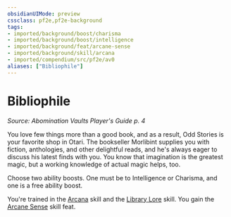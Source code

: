 ```yaml
---
obsidianUIMode: preview
cssclass: pf2e,pf2e-background
tags:
- imported/background/boost/charisma
- imported/background/boost/intelligence
- imported/background/feat/arcane-sense
- imported/background/skill/arcana
- imported/compendium/src/pf2e/av0
aliases: ["Bibliophile"]
---
```

# Bibliophile
*Source: Abomination Vaults Player's Guide p. 4*  

You love few things more than a good book, and as a result, Odd Stories is your favorite shop in Otari. The bookseller Morlibint supplies you with fiction, anthologies, and other delightful reads, and he's always eager to discuss his latest finds with you. You know that imagination is the greatest magic, but a working knowledge of actual magic helps, too.

Choose two ability boosts. One must be to Intelligence or Charisma, and one is a free ability boost.

You're trained in the [Arcana](../../skills.md#Arcana) skill and the [Library Lore](../../skills.md#Lore) skill. You gain the [Arcane Sense](../../feats/arcane-sense.md) skill feat.